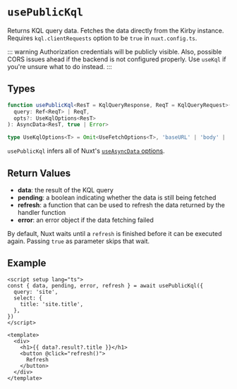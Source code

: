 # `usePublicKql`

Returns KQL query data. Fetches the data directly from the Kirby instance. Requires `kql.clientRequests` option to be `true` in `nuxt.config.ts`.

::: warning
Authorization credentials will be publicly visible. Also, possible CORS issues ahead if the backend is not configured properly. Use `useKql` if you're unsure what to do instead.
:::

## Types

```ts
function usePublicKql<ResT = KqlQueryResponse, ReqT = KqlQueryRequest>(
  query: Ref<ReqT> | ReqT,
  opts?: UseKqlOptions<ResT>
): AsyncData<ResT, true | Error>

type UseKqlOptions<T> = Omit<UseFetchOptions<T>, 'baseURL' | 'body' | 'params' | 'parseResponse' | 'responseType' | 'response'>
```

`usePublicKql` infers all of Nuxt's [`useAsyncData` options](https://v3.nuxtjs.org/api/composables/use-async-data#params).

## Return Values

- **data**: the result of the KQL query
- **pending**: a boolean indicating whether the data is still being fetched
- **refresh**: a function that can be used to refresh the data returned by the handler function
- **error**: an error object if the data fetching failed

By default, Nuxt waits until a `refresh` is finished before it can be executed again. Passing `true` as parameter skips that wait.

## Example

```vue
<script setup lang="ts">
const { data, pending, error, refresh } = await usePublicKql({
  query: 'site',
  select: {
    title: 'site.title',
  },
})
</script>

<template>
  <div>
    <h1>{{ data?.result?.title }}</h1>
    <button @click="refresh()">
      Refresh
    </button>
  </div>
</template>
```
